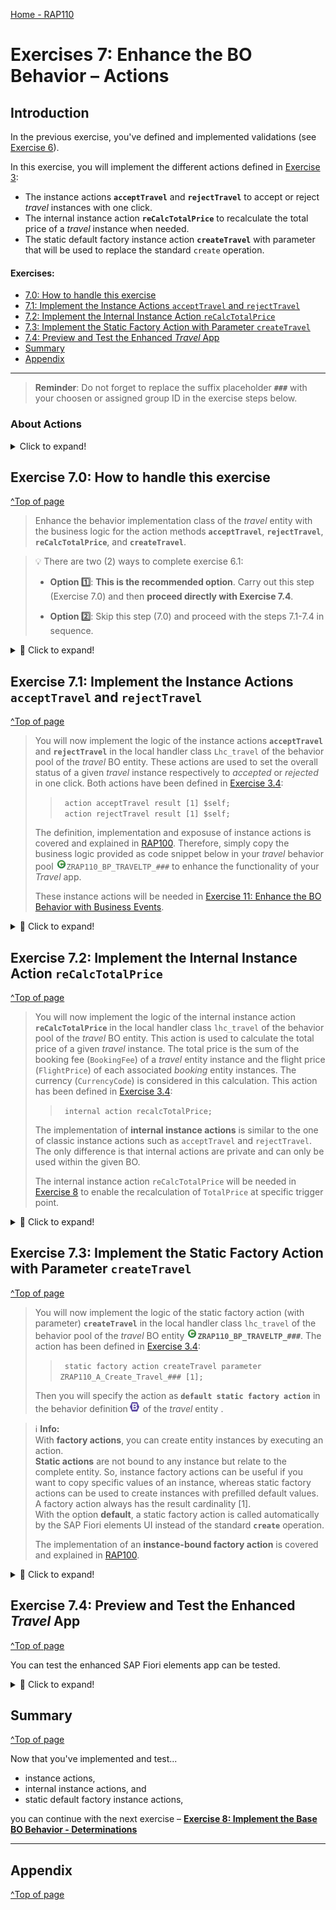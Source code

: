 [Home - RAP110](../../README.md)

# Exercises 7: Enhance the BO Behavior – Actions 

## Introduction

In the previous exercise, you've defined and implemented validations (see [Exercise 6](../ex06/README.md)).

In this exercise, you will implement the different actions defined in [Exercise 3](../ex03/README.md):
- The instance actions **`acceptTravel`** and **`rejectTravel`** to accept or reject _travel_ instances with one click. 
- The internal instance action **`reCalcTotalPrice`** to recalculate the total price of a _travel_ instance when needed. 
- The static default factory instance action **`createTravel`** with parameter that will be used to replace the standard `create` operation.


#### Exercises:
- [7.0: How to handle this exercise](#exercise-70-how-to-handle-this-exercise)
- [7.1: Implement the Instance Actions `acceptTravel` and `rejectTravel`](#exercise-71-implement-the-instance-actions-accepttravel-and-rejecttravel)
- [7.2: Implement the Internal Instance Action `reCalcTotalPrice`](#exercise-72-implement-the-internal-instance-action-recalctotalprice)
- [7.3: Implement the Static Factory Action with Parameter `createTravel`](#exercise-73-implement-the-static-factory-action-with-parameter-createtravel)
- [7.4: Preview and Test the Enhanced _Travel_ App](#exercise-74-preview-and-test-the-enhanced-travel-app)
- [Summary](#summary)
- [Appendix](#appendix)

----

> **Reminder**: Do not forget to replace the suffix placeholder **`###`** with your choosen or assigned group ID in the exercise steps below. 

### About Actions

 <details>
  <summary>Click to expand!</summary>

> In the RAP context, an action is a non-standard operation that change the data of a BO instance. 
> 
> Actions are specified in behavior definitions and implemented in ABAP behavior pools. 
> By default, actions are related to instances of a BO entity. The addition `static` allows you to define a static action that are not bound to any instance but relates to the complete entity.
> 
> Two main categories of actions can be implemented in RAP:  
> - **Non-factory actions**: Defines a RAP action which offers non-standard behavior. The custom logic must be implemented in the RAP handler method `FOR MODIFY`. An action per default relates to a RAP BO entity instance and changes the state of the instance.  An action is related to an instance by default. Non-factory actions can be instance-bound (default) or static.
> - **Factory actions**: Factory actions are used to create RAP BO entity instances. Factory actions can be instance-bound (default) or static. Instance-bound factory actions can copy specific values of an instance. Static factory actions can be used to create instances with prefilled default values.
>
> ℹ **Further reading**: [Actions](https://help.sap.com/viewer/923180ddb98240829d935862025004d6/Cloud/en-US/83bad707a5a241a2ae93953d81d17a6b.html) **|** [CDS BDL - non-standard operations](https://help.sap.com/doc/abapdocu_cp_index_htm/CLOUD/en-US/index.htm?file=abenbdl_nonstandard.htm) **|** [ABAP EML - response_param](https://help.sap.com/doc/abapdocu_cp_index_htm/CLOUD/en-US/index.htm?file=abapeml_response.htm)   
> ℹ **Further reading**: [RAP BO Contract](https://help.sap.com/docs/BTP/923180ddb98240829d935862025004d6/3a402c5cf6a74bc1a1de080b2a7c6978.html) **|** [RAP BO Provider API (derived types, %cid, implicit response parameters,...)](https://help.sap.com/docs/BTP/923180ddb98240829d935862025004d6/2a3da8a5b19e4f6b953e9a11fb5cc747.html?version=Cloud) 

 </details>


## Exercise 7.0: How to handle this exercise

[^Top of page](#)

> Enhance the behavior implementation class of the _travel_ entity with the business logic for the action methods **`acceptTravel`**, **`rejectTravel`**, **`reCalcTotalPrice`**, and **`createTravel`**.

> 💡 There are two (2) ways to complete exercise 6.1:
> 
> - **Option 1️⃣**: **This is the recommended option**. Carry out this step (Exercise 7.0) and then **proceed directly with Exercise 7.4**.
>
> - **Option 2️⃣**: Skip this step (7.0) and proceed with the steps 7.1-7.4 in sequence. 

<details>
  <summary>🔵 Click to expand!</summary>
 
 1. Go to the behavior implementation class of the _travel_ entity ![class](../images/adt_class.png)**ZRAP110_BP_TRAVELTP_###** and adjust it.
 
    For that, replace the whole source code on the **Local Types** tab with the source code provided in the source code document linked below and replace the placeholder **`###`** with your group ID.
    
    ▶📄 **Source code document:** ![class](../images/adt_class.png)[Behavior Implementation Class ZRAP110_BP_TRAVELTP_###](sources/EX07_CLASS_ZRAP110_BP_TRAVELTP.txt)
  
 2. Save ![save icon](../images/adt_save.png) and activate ![activate icon](../images/adt_activate.png) the changes.  

 3. Now, specify the static factory action **`createTravel`** as **default** in the behavior definition of the _travel_ entity ![bdef](../images/adt_bdef.png)**`ZRAP110_R_TRAVELTP_###`**. 
 
    For that, add the keyword **`default`** after the keyword **`static`** as shown on the screenshot below. 
 
    <img src="images/ex702.png" alt="Travel BDEF" width="50%"> 
     
 4. Save ![save icon](../images/adt_save.png) and activate ![activate icon](../images/adt_activate.png) the changes.  
 
    Now, the static default factory action **`createTravel`** will be automatically called by the SAP Fiori elements UI instead of the standard **`create`** operation.
    
 5. You can now **proceed directly with Exercise 7.4**.

</details>

## Exercise 7.1: Implement the Instance Actions `acceptTravel` and `rejectTravel`
[^Top of page](#)

> You will now implement the logic of the instance actions **`acceptTravel`** and **`rejectTravel`** in the local handler class `Lhc_travel` of the behavior pool of the _travel_ BO entity. These actions are used to set the overall status of a given _travel_ instance respectively to _accepted_ or _rejected_ in one click. Both actions have been defined in [Exercise 3.4](../ex03/README.md):
>   > `  action acceptTravel result [1] $self; `  
>   > `  action rejectTravel result [1] $self; `  
> 
> The definition, implementation and exposuse of instance actions is covered and explained in [RAP100](../../../rap100#exercises). Therefore, simply copy the business logic provided as code snippet below in your _travel_ behavior pool ![ABAP class](../images/adt_class.png)`ZRAP110_BP_TRAVELTP_###` to enhance the functionality of your _Travel_ app.
> 
> These instance actions will be needed in [Exercise 11: Enhance the BO Behavior with Business Events](../ex11/README.md).

<details>
  <summary>🔵 Click to expand!</summary>

### Exercise 7.1.1: Implement the InstanceActions `acceptTravel`

> Implement the action behavior in the local handler method `acceptTravel` of the behavior pool of the _travel_ entity.
 
<details>
  <summary>🟣 Click to expand!</summary>
  
 1. Go to the method **`acceptTravel`** of the local handler class `lhc_travel` in the behavior implementation class ![ABAP class](../images/adt_class.png)**`ZRAP110_BP_TRAVELTP_###`** and replace the empty method implementation with the code provide below. 
 
    Replace all occurences of the placeholder `###` with your group ID.
 
    ```ABAP
    **************************************************************************
    * Instance-bound action acceptTravel
    **************************************************************************
      METHOD acceptTravel.
        MODIFY ENTITIES OF ZRAP110_R_TravelTP_### IN LOCAL MODE
             ENTITY travel
                UPDATE FIELDS ( OverallStatus )
                   WITH VALUE #( FOR key IN keys ( %tky         = key-%tky
                                                   OverallStatus = travel_status-accepted ) ). " 'A' Accepted

        " read changed data for result
        READ ENTITIES OF ZRAP110_R_TravelTP_### IN LOCAL MODE
          ENTITY travel
             ALL FIELDS WITH
             CORRESPONDING #( keys )
           RESULT DATA(travels).

        result = VALUE #( FOR travel IN travels ( %tky = travel-%tky  %param = travel ) ).
      ENDMETHOD.
    ```
 
 2. Save ![save icon](../images/adt_save.png) and activate ![activate icon](../images/adt_activate.png) the changes.  
 
</details> 

### Exercise 7.1.2: Implement the Instance Actions `rejectTravel`

> Implement the action behavior in the local handler method `rejectTravel` of the behavior pool of the _travel_ entity.

<details>
  <summary>🟣 Click to expand!</summary>
  
 1. Go to the method **`rejectTravel`** of the local handler class `lhc_travel` in the behavior implementation class ![ABAP class](../images/adt_class.png)**`ZRAP110_BP_TRAVELTP_###`** and replace the empty method implementation with the code provide below. 
 
    Replace all occurences of the placeholder `###` with your group ID.
 
    ```ABAP
    **************************************************************************
    * Instance-bound action rejectTravel
    **************************************************************************
      METHOD rejectTravel.
        MODIFY ENTITIES OF ZRAP110_R_TravelTP_### IN LOCAL MODE
             ENTITY travel
                UPDATE FIELDS ( OverallStatus )
                   WITH VALUE #( FOR key IN keys ( %tky         = key-%tky
                                                   OverallStatus = travel_status-rejected ) ). " 'X' Rejected

        " read changed data for result
        READ ENTITIES OF ZRAP110_R_TravelTP_### IN LOCAL MODE
          ENTITY travel
             ALL FIELDS WITH
             CORRESPONDING #( keys )
           RESULT DATA(travels).

        result = VALUE #( FOR travel IN travels ( %tky = travel-%tky  %param = travel ) ).
      ENDMETHOD.
    ```
 
 2. Save ![save icon](../images/adt_save.png) and activate ![activate icon](../images/adt_activate.png) the changes.  

</details>

</details>

## Exercise 7.2: Implement the Internal Instance Action `reCalcTotalPrice`
[^Top of page](#)

> You will now implement the logic of the internal instance action **`reCalcTotalPrice`** in the local handler class `lhc_travel` of the behavior pool of the _travel_ BO entity. This action is used to calculate the total price of a given _travel_ instance. The total price is the sum of the booking fee (`BookingFee`) of a _travel_ entity instance and the flight price (`FlightPrice`) of each associated _booking_ entity instances. The currency (`CurrencyCode`) is considered in this calculation. 
> This action has been defined in [Exercise 3.4](../ex03/README.md):
>   > `  internal action recalcTotalPrice; `  
> 
> The implementation of **internal instance actions** is similar to the one of classic instance actions such as `acceptTravel` and `rejectTravel`. The only difference is that internal actions are private and can only be used within the given BO.
> 
> The internal instance action `reCalcTotalPrice` will be needed in [Exercise 8](../ex11/README.md) to enable the recalculation of `TotalPrice` at specific trigger point.

<details>
  <summary>🔵 Click to expand!</summary>
  
 1. Go to the method **`reCalcTotalPrice`** of the local handler class `lhc_travel` in the behavior implementation class ![ABAP class](../images/adt_class.png)**`ZRAP110_BP_TRAVELTP_###`** and replace the empty method implementation with the code provide below. 
 
    > ⚠ Please note: Only few currency codes conversion factors are currently maintained in the present system D23.
 
    Replace all occurences of the placeholder `###` with your group ID.
 
    ```ABAP
    **************************************************************************
    * Internal instance-bound action calculateTotalPrice
    **************************************************************************
      METHOD reCalctotalprice.
         TYPES: BEGIN OF ty_amount_per_currencycode,
                  amount        TYPE /dmo/total_price,
                  currency_code TYPE /dmo/currency_code,
                END OF ty_amount_per_currencycode.

         DATA: amounts_per_currencycode TYPE STANDARD TABLE OF ty_amount_per_currencycode.

         " Read all relevant travel instances.
         READ ENTITIES OF ZRAP110_R_TravelTP_### IN LOCAL MODE
              ENTITY Travel
                 FIELDS ( BookingFee CurrencyCode )
                 WITH CORRESPONDING #( keys )
              RESULT DATA(travels).

         DELETE travels WHERE CurrencyCode IS INITIAL.

         " Read all associated bookings and add them to the total price.
         READ ENTITIES OF ZRAP110_R_TravelTP_### IN LOCAL MODE
           ENTITY Travel BY \_Booking
             FIELDS ( FlightPrice CurrencyCode )
           WITH CORRESPONDING #( travels )
           LINK DATA(booking_links)
           RESULT DATA(bookings).

         LOOP AT travels ASSIGNING FIELD-SYMBOL(<travel>).
           " Set the start for the calculation by adding the booking fee.
           amounts_per_currencycode = VALUE #( ( amount        = <travel>-bookingfee
                                                 currency_code = <travel>-currencycode ) ).

           LOOP AT booking_links INTO DATA(booking_link) USING KEY id WHERE source-%tky = <travel>-%tky.
             " Short dump occurs if link table does not match read table, which must never happen
             DATA(booking) = bookings[ KEY id  %tky = booking_link-target-%tky ].
             COLLECT VALUE ty_amount_per_currencycode( amount        = booking-flightprice
                                                       currency_code = booking-currencycode ) INTO amounts_per_currencycode.
           ENDLOOP.

           DELETE amounts_per_currencycode WHERE currency_code IS INITIAL.

           CLEAR <travel>-TotalPrice.
           LOOP AT amounts_per_currencycode INTO DATA(amount_per_currencycode).
             " If needed do a Currency Conversion
             IF amount_per_currencycode-currency_code = <travel>-CurrencyCode.
               <travel>-TotalPrice += amount_per_currencycode-amount.
             ELSE.
               /dmo/cl_flight_amdp=>convert_currency(
                  EXPORTING
                    iv_amount                   =  amount_per_currencycode-amount
                    iv_currency_code_source     =  amount_per_currencycode-currency_code
                    iv_currency_code_target     =  <travel>-CurrencyCode
                    iv_exchange_rate_date       =  cl_abap_context_info=>get_system_date( )
                  IMPORTING
                    ev_amount                   = DATA(total_booking_price_per_curr)
                 ).
               <travel>-TotalPrice += total_booking_price_per_curr.
             ENDIF.
           ENDLOOP.
         ENDLOOP.

         " write back the modified total_price of travels
         MODIFY ENTITIES OF ZRAP110_R_TravelTP_### IN LOCAL MODE
           ENTITY travel
             UPDATE FIELDS ( TotalPrice )
             WITH CORRESPONDING #( travels ).
                
       ENDMETHOD.
    ```
 
 2. Save ![save icon](../images/adt_save.png) and activate ![activate icon](../images/adt_activate.png) the changes.  
                
</details>
   

## Exercise 7.3: Implement the Static Factory Action with Parameter `createTravel`
[^Top of page](#)

> You will now implement the logic of the static factory action (with parameter) **`createTravel`** in the local handler class `lhc_travel` of the behavior pool of the _travel_ BO entity ![ABAP class](../images/adt_class.png)**`ZRAP110_BP_TRAVELTP_###`**. The action has been defined in [Exercise 3.4](../ex03/README.md):
>   > `  static factory action createTravel parameter ZRAP110_A_Create_Travel_### [1]; `  
> 
> Then you will specify the action as **`default static factory action`** in the behavior definition![bdef](../images/adt_bdef.png) of the _travel_ entity . 
               
> ℹ **Info:**  
> With **factory actions**, you can create entity instances by executing an action.  
> **Static actions** are not bound to any instance but relate to the complete entity. So, instance factory actions can be useful if you want to copy specific values of an instance, whereas static factory actions can be used to create instances with prefilled default values. A factory action always has the result cardinality [1].  
> With the option **default**, a static factory action is called automatically by the SAP Fiori elements UI instead of the standard **`create`** operation.
> 
> The implementation of an **instance-bound factory action** is covered and explained in [RAP100](../../../rap100#exercises). 

<details>
  <summary>🔵 Click to expand!</summary>
  
 1. You can have a look at the CDS abstract entity ![ddls](../images/adt_ddls.png)`ZRAP110_A_Create_Travel_###`. It will be used to define the structure of the input parameter.
 
    <details>
     <summary>Have a look at the source code of the abstract entity</summary>
     
      <img src="images/ex701.png" alt="CDS abstract entity" width="50%">  
     
     Below is the formatted source code:
      
      ```ABAP
      @EndUserText.label: 'Parameter for Creating Travel+Booking'
      define abstract entity ZRAP110_A_Create_Travel_###
      {
        @Consumption.valueHelpDefinition: [ { entity: { name: '/DMO/I_Customer_StdVH', element: 'CustomerID' } } ]
        customer_id   : /dmo/customer_id;

        @Consumption.valueHelpDefinition: [ { entity: { name: '/DMO/I_Flight_StdVH', element: 'AirlineID' },
                  additionalBinding: [ { localElement: 'flight_date',   element: 'FlightDate',   usage: #RESULT },
                                       { localElement: 'connection_id', element: 'ConnectionID', usage: #RESULT } ] } ]
        carrier_id    : /dmo/carrier_id;
        @Consumption.valueHelpDefinition: [ { entity : { name: '/DMO/I_Flight_StdVH', element: 'AirlineID' },
                  additionalBinding: [ { localElement: 'flight_date', element: 'FlightDate', usage: #RESULT },
                                       { localElement: 'carrier_id', element: 'AirlineID', usage: #FILTER_AND_RESULT } ] } ]
        connection_id : /dmo/connection_id;
        @Consumption.valueHelpDefinition: [ { entity: { name: '/DMO/I_Flight_StdVH', element: 'AirlineID' },
                  additionalBinding: [ { localElement: 'carrier_id', element: 'AirlineID', usage: #FILTER_AND_RESULT },
                                         { localElement: 'connection_id', element: 'ConnectionID', usage: #FILTER_AND_RESULT } ] } ]
        flight_date   : /dmo/flight_date;
      }
      ```
    </details>
     
 2. Now, go to the method **`createTravel`** of the local handler class `lhc_travel` in the behavior implementation class ![ABAP class](../images/adt_class.png)**`ZRAP110_BP_TRAVELTP_###`** and replace the empty method implementation with the code provide below. 
 
    Replace all occurences of the placeholder `###` with your group ID.
 
    ```ABAP
    **************************************************************************
    * static default factory action createTravel
    **************************************************************************
      METHOD createTravel.

        IF keys IS NOT INITIAL.
          SELECT * FROM /dmo/flight FOR ALL ENTRIES IN @keys WHERE carrier_id    = @keys-%param-carrier_id
                                                             AND   connection_id = @keys-%param-connection_id
                                                             AND   flight_date   = @keys-%param-flight_date
                                                             INTO TABLE @DATA(flights).

          "create travel instances with default bookings
          MODIFY ENTITIES OF ZRAP110_R_TRAVELTP_### IN LOCAL MODE
            ENTITY Travel
              CREATE
                FIELDS ( CustomerID Description )
                  WITH VALUE #( FOR key IN keys ( %cid = key-%cid
                                                  %is_draft = key-%param-%is_draft
                                                  CustomerID = key-%param-customer_id
                                                  Description = 'Own Create Implementation' ) )
              CREATE BY \_Booking
                FIELDS ( CustomerID CarrierID ConnectionID FlightDate FlightPrice CurrencyCode )
                  WITH VALUE #( FOR key IN keys INDEX INTO i
                              ( %cid_ref  = key-%cid
                                %is_draft = key-%param-%is_draft
                                %target   = VALUE #( ( %cid         = i
                                                       %is_draft    = key-%param-%is_draft
                                                       CustomerID   = key-%param-customer_id
                                                       CarrierID    = key-%param-carrier_id
                                                       ConnectionID = key-%param-connection_id
                                                       FlightDate   = key-%param-flight_date
                                                       FlightPrice  = VALUE #( flights[ carrier_id    = key-%param-carrier_id
                                                                                        connection_id = key-%param-connection_id
                                                                                        flight_date   = key-%param-flight_date ]-price OPTIONAL )
                                                       CurrencyCode = VALUE #( flights[ carrier_id    = key-%param-carrier_id
                                                                                        connection_id = key-%param-connection_id
                                                                                        flight_date   = key-%param-flight_date ]-currency_code OPTIONAL )
                              ) ) ) )
          MAPPED mapped.
        ENDIF.

      ENDMETHOD.
     ```
 
 3. Save ![save icon](../images/adt_save.png) and activate ![activate icon](../images/adt_activate.png) the changes.  

 4. Now, specify the static factory action **`createTravel`** as **default** in the behavior definition of the _travel_ entity ![bdef](../images/adt_bdef.png)**`ZRAP110_R_TRAVELTP_###`**. 
 
    Add the keyword **`default`** after the keyword **`static`** as shown on the screenshot below. 
 
    <img src="images/ex702.png" alt="Travel BDEF" width="50%"> 
     
 5. Save ![save icon](../images/adt_save.png) and activate ![activate icon](../images/adt_activate.png) the changes.  
 
    Now, the static default factory action **`createTravel`** will be automatically called by the SAP Fiori elements UI instead of the standard **`create`** operation.
 
</details>

## Exercise 7.4: Preview and Test the Enhanced _Travel_ App
[^Top of page](#)

You can test the enhanced SAP Fiori elements app can be tested. 

 <details>
  <summary>🔵 Click to expand!</summary>

 1. You can either refresh your application in the browser using **F5** if the browser is still open - or go to your service binding **`ZRAP110_UI_TRAVEL_O4_###`** and start the Fiori elements App preview for the **`Travel`** entity set.

 2. Play around. For example,... 
    - Press the buttons _**Accept Travel**_ and _**Reject Travel**_ to change the overall status of _travel_ instances.
    
    - Press the button _**Create**_. The logic of the **`createTravel`** should be called now    
  
    - Create or Edit an existing entry to check the calculation of the total price.

    > ⚠ Please not that the execution of the internal action **`reCalcTotalPrice`** is not yet triggered. Therefore, the total price of a _travel_ instance will not be calculated for now. You will tackle this in the next exercise by implementing the determination **`calculateTotalPrice`**.
  
     After clicking **Create** you will get following pop-up. Here you can select all enties at once. This is pop-up appears due to the key word default.
  
     <img src="images/ex703.png" alt="Preview" width="50%">        
     

</details>                
           
## Summary
[^Top of page](#)

Now that you've implemented and test... 
- instance actions, 
- internal instance actions, and
- static default factory instance actions, 
                
you can continue with the next exercise – **[Exercise 8: Implement the Base BO Behavior - Determinations](../ex08/README.md)**

---

## Appendix
[^Top of page](#)
<!--
Find the full solution source code of all ![tabl](../images/adt_tabl.png)database tables, CDS artefacts ( ![ddls](../images/adt_ddls.png)views,  ![ddlx](../images/adt_ddlx.png)metadata extensions and  ![bdef](../images/adt_bdef.png)behavior), ![class](../images/adt_class.png) ABAP classes, and ![servicebinding](../images/adt_srvb.png) service definition used in this workshop in the [**sources**](../sources) folder. 
  
Don't forget to replace all occurences of the placeholder `###` in the provided source code with your group ID using the ADT _Replace All_ function (_Ctrl+F_).
-->
